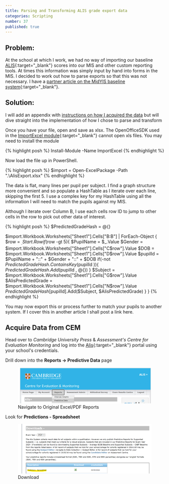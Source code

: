 ```yaml
---
title: Parsing and Transforming ALIS grade export data
categories: Scripting
number: 37
published: true
---
```

## Problem:
At the school at which I work, we had no way of importing our baseline [ALIS](https://www.cem.org/ALIS){:target="_blank"} scores into our MIS and other custom reporting tools.  At times this information was simply input by hand into forms in the MIS.  I decided to work out how to parse exports so that this was not necessary.  I have a [partner article on the MidYIS baseline system](/scripting/parsing-midyis-grade-exports){:target="_blank"}.

## Solution:
I will add an appendix with [instructions on how I acquired the data](#data-acquisition) but will dive straight into the implementation of how I chose to parse and transform 

Once you have your file, open and save as xlsx.  The OpenOfficeSDK used in the [ImportExcel module](https://www.powershellgallery.com/packages/ImportExcel){:target="_blank"} cannot open xls files.  You may need to install the module

{% highlight posh %}
Install-Module -Name ImportExcel 
{% endhighlight %}

Now load the file up in PowerShell.

{% highlight posh %}
$import = Open-ExcelPackage -Path ".\AlisExport.xlsx"
{% endhighlight %}

The data is flat, many lines per pupil per subject.  I find a graph structure more convenient and so populate a HashTable as I iterate over each line, skipping the first 5.  I use a complex key for my HashTable using all the information I will need to match the pupils against my MIS.

Although I iterate over Column B, I use each cells row ID to jump to other cells in the row to pick out other data of interest.

{% highlight posh %}
$PredictedGradeHash = @{}

$import.Workbook.Worksheets["Sheet1"].Cells["B:B"] | 
    ForEach-Object {
        $row = $_.Start.Row
        if($row -gt 5){
            $PupilName = $_.Value
            $Gender = $import.Workbook.Worksheets["Sheet1"].Cells["C$row"].Value
            $DOB = $import.Workbook.Worksheets["Sheet1"].Cells["D$row"].Value
            $pupilId = $PupilName + "::" + $Gender + "::" + $DOB
            if(-not $PredictedGradeHash.ContainsKey($pupilId )){
                $PredictedGradeHash.Add($pupilId , @{})
            }
            $Subject = $import.Workbook.Worksheets["Sheet1"].Cells["G$row"].Value
            $AlisPredictedGrade = $import.Workbook.Worksheets["Sheet1"].Cells["N$row"].Value
            $PredictedGradeHash[$pupilId].Add($Subject, $AlisPredictedGrade)
        }
    }
{% endhighlight %}

You may now export this or process further to match your pupils to another system.  If I cover this in another article I shall post a link here.

<h2 id="data-acquisition">Acquire Data from CEM</h2>

Head over to _Cambridge University Press_ & _Assessment's Centre for Evaluation Monitoring_ and log into the [Alis](https://css.cemcentre.org/ALIS/Site/LoginTemplate.aspx){:target="_blank"} portal using your school's credentials.

Drill down into the __Reports -> Predictive Data__ page
<figure>
	<img src="/assets/images/37/data-and-reports.png" alt="Navigate to Original Excel/PDF Reports"/>
	<figcaption>
	Navigate to Original Excel/PDF Reports
	</figcaption>
</figure>

Look for __Predictions - Spreadsheet__

<figure>
	<img src="/assets/images/37/download.png" alt="Download"/>
	<figcaption>
	Download
	</figcaption>
</figure>
